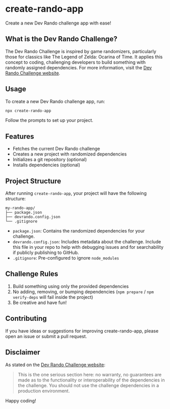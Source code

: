# create-rando-app

Create a new Dev Rando challenge app with ease!

## What is the Dev Rando Challenge?

The Dev Rando Challenge is inspired by game randomizers, particularly those for classics like The Legend of Zelda: Ocarina of Time. It applies this concept to coding, challenging developers to build something with randomly assigned dependencies. For more information, visit the [Dev Rando Challenge website](https://dev-rando.vercel.app/).

## Usage

To create a new Dev Rando challenge app, run:

```bash
npx create-rando-app
```

Follow the prompts to set up your project.

## Features

- Fetches the current Dev Rando challenge
- Creates a new project with randomized dependencies
- Initializes a git repository (optional)
- Installs dependencies (optional)

## Project Structure

After running `create-rando-app`, your project will have the following structure:

```
my-rando-app/
├── package.json
├── devrando.config.json
└── .gitignore
```

- `package.json`: Contains the randomized dependencies for your challenge. 
- `devrando.config.json`: Includes metadata about the challenge. Include this file in your repo to help with debugging issues and for searchability if publicly publishing to GitHub.
- `.gitignore`: Pre-configured to ignore `node_modules`

## Challenge Rules

1. Build something using only the provided dependencies
2. No adding, removing, or bumping dependencies (`npm prepare` / `npm verify-deps` will fail inside the project)
3. Be creative and have fun! 

## Contributing

If you have ideas or suggestions for improving create-rando-app, please open an issue or submit a pull request.

## Disclaimer

As stated on the [Dev Rando Challenge website](https://dev-rando.vercel.app/):

> This is the one serious section here: no warranty, no guarantees are made as to the functionality or interoperability of the dependencies in the challenge. You should not use the challenge dependencies in a production environment.

Happy coding!